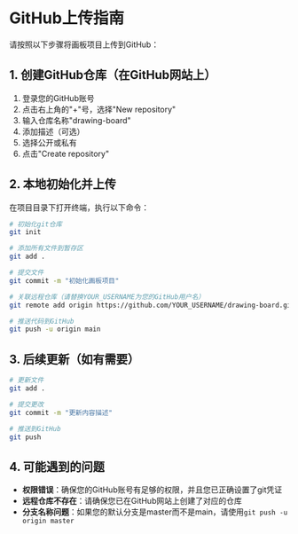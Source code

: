 # GitHub上传指南

请按照以下步骤将画板项目上传到GitHub：

## 1. 创建GitHub仓库（在GitHub网站上）
1. 登录您的GitHub账号
2. 点击右上角的"+"号，选择"New repository"
3. 输入仓库名称"drawing-board"
4. 添加描述（可选）
5. 选择公开或私有
6. 点击"Create repository"

## 2. 本地初始化并上传

在项目目录下打开终端，执行以下命令：

```bash
# 初始化git仓库
git init

# 添加所有文件到暂存区
git add .

# 提交文件
git commit -m "初始化画板项目"

# 关联远程仓库（请替换YOUR_USERNAME为您的GitHub用户名）
git remote add origin https://github.com/YOUR_USERNAME/drawing-board.git

# 推送代码到GitHub
git push -u origin main
```

## 3. 后续更新（如有需要）

```bash
# 更新文件
git add .

# 提交更改
git commit -m "更新内容描述"

# 推送到GitHub
git push
```

## 4. 可能遇到的问题

- **权限错误**：确保您的GitHub账号有足够的权限，并且您已正确设置了git凭证
- **远程仓库不存在**：请确保您已在GitHub网站上创建了对应的仓库
- **分支名称问题**：如果您的默认分支是master而不是main，请使用`git push -u origin master`